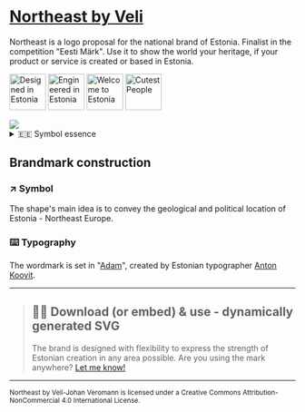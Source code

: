 # [Northeast by Veli](http://veli.ee/northeast/)
Northeast is a logo proposal for the national brand of Estonia. Finalist in the competition "Eesti Märk". Use it to show the world your heritage, if your product or service is created or based in Estonia. 

<a href="http://veli.ee/northeast"><img src="http://veli.ee/northeast/logo.php?type=designed&c1=808080" alt="Designed in Estonia" height="64"></a>
<a href="http://veli.ee/northeast"><img src="http://veli.ee/northeast/logo.php?type=engineered&c1=808080" alt="Engineered in Estonia" height="64"></a>
<a href="http://veli.ee/northeast"><img src="http://veli.ee/northeast/logo.php?type=welcome%20to&c1=808080" alt="Welcome to Estonia" height="64"></a>
<a href="http://veli.ee/northeast"><img src="http://veli.ee/northeast/logo.php?type=cutest%20people&c1=808080" alt="Cutest People" height="64"></a>


<img src="https://repository-images.githubusercontent.com/53682767/e402310d-0f99-4f4b-800b-50920da63f14">


<details>
  <summary>🇪🇪 Symbol essence</summary>

## Symbol essence
* Northeast location
*    Cardinal points
*    Cornflower
*    Sun wheel
*    National motif
*    Snowflake
*    Nordic Cross
*    Movement / Engergy
*    Centered
*    Focus
*    IT / click
*    Pixel / digital
*    Cursor
*    Etno / seto
*    Jews' harp
*    Brooch
*    #hashtag
*    Modern / Startup
*    Cross-stich
*    Grain
  
</details>


## Brandmark construction
### ↗️ Symbol
The shape's main idea is to convey the geological and political location of Estonia - Northeast Europe.
### ⌨️ Typography
The wordmark is set in "[Adam](https://www.fatype.com/typefaces/adam)", created by Estonian typographer [Anton Koovit](http://www.korkork.com). 

---

> ## 💾🆓 Download (or embed) & use - dynamically generated SVG
> The brand is designed with flexibility to express the strength of Estonian creation in any area possible. 
> Are you using the mark anywhere? [Let me know!](mailto:northeast@veli.ee)

---

<sub>Northeast by Veli-Johan Veromann is licensed under a Creative Commons Attribution-NonCommercial 4.0 International License. </sub>

